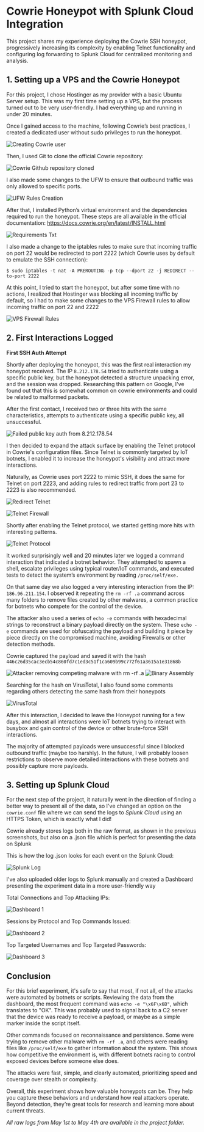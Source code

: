 # Cowrie Honeypot with Splunk Cloud Integration

This project shares my experience deploying the Cowrie SSH honeypot, progressively increasing its complexity by enabling Telnet functionality and configuring log forwarding to Splunk Cloud for centralized monitoring and analysis.

## **1. Setting up a VPS and the Cowrie Honeypot**

For this project, I chose Hostinger as my provider with a basic Ubuntu Server setup. This was my first time setting up a VPS, but the process turned out to be very user-friendly. I had everything up and running in under 20 minutes.
   
Once I gained access to the machine, following Cowrie’s best practices, I created a dedicated user without sudo privileges to run the honeypot. 
   
![Creating Cowrie user](images/creatingusercowrie.png)
   
Then, I used Git to clone the official Cowrie repository:

![Cowrie Github repository cloned](images/cowriedownload.png)
   
I also made some changes to the UFW to ensure that outbound traffic was only allowed to specific ports.

![UFW Rules Creation](images/ufwrules.png)
   
After that, I installed Python’s virtual environment and the dependencies required to run the honeypot. These steps are all available in the official documentation: https://docs.cowrie.org/en/latest/INSTALL.html

![Requirements Txt](images/requirementstxt.png)

I also made a change to the iptables rules to make sure that incoming traffic on port 22 would be redirected to port 2222 (which Cowrie uses by default to emulate the SSH connection):

`$ sudo iptables -t nat -A PREROUTING -p tcp --dport 22 -j REDIRECT --to-port 2222`

At this point, I tried to start the honeypot, but after some time with no actions, I realized that Hostinger was blocking all incoming traffic by default, so I had to make some changes to the VPS Firewall rules to allow incoming traffic on port 22 and 2222

![VPS Firewall Rules](images/vpsfirewall.png)


## **2. First Interactions Logged**

**First SSH Auth Attempt**

Shortly after deploying the honeypot, this was the first real interaction my honeypot received. The IP `8.212.178.54` tried to authenticate using a specific public key, but the honeypot detected a structure unpacking error, and the session was dropped. Researching this pattern on Google, I've found out that this is somewhat common on cowrie environments and could be related to malformed packets.

After the first contact, I received two or three hits with the same characteristics, attempts to authenticate using a specific public key, all unsuccessful.

![Failed public key auth from 8.212.178.54](images/firsthit.png)

I then decided to expand the attack surface by enabling the Telnet protocol in Cowrie's configuration files. Since Telnet is commonly targeted by IoT botnets, I enabled it to increase the honeypot's visibility and attract more interactions.

Naturally, as Cowrie uses port 2222 to mimic SSH, it does the same for Telnet on port 2223, and adding rules to redirect traffic from port 23 to 2223 is also recommended.

![Redirect Telnet](images/redirecttelnet.png)

![Telnet Firewall](images/telnetfirewall.png)

Shortly after enabling the Telnet protocol, we started getting more hits with interesting patterns.

![Telnet Protocol](images/telnetprotocol.png)
   
It worked surprisingly well and 20 minutes later we logged a command interaction that indicated a botnet behavior. They attempted to spawn a shell, escalate privileges using typical router/IoT commands, and executed tests to detect the system’s environment by reading `/proc/self/exe.` 

On that same day we also logged a very interesting interaction from the IP: `186.96.211.154`. I observed it repeating the `rm -rf .a` command across many folders to remove files created by other malwares, a common practice for botnets who compete for the control of the device.

The attacker also used a series of `echo -e` commands with hexadecimal strings to reconstruct a binary payload directly on the system. These `echo -e` commands are used for obfuscating the payload and building it piece by piece directly on the compromised machine, avoiding Firewalls or other detection methods.

Cowrie captured the payload and saved it with the hash `446c26d35cac3ecb54c860fd7c1ed3c51f1ca609b99c772f61a3615a1e31868b`

![Attacker removing competing malware with rm -rf .a](images/botnet_cleanup.png)
![Binary Assembly](images/binary_assembly.png)

Searching for the hash on VirusTotal, I also found some comments regarding others detecting the same hash from their honeypots

![VirusTotal](images/virustotal.png)

After this interaction,  I decided to leave the Honeypot running for a few days, and almost all interactions were IoT botnets trying to interact with busybox and gain control of the device or other brute-force SSH interactions. 

The majority of attempted payloads were unsuccessful since I blocked outbound traffic (maybe too harshly). In the future, I will probably loosen restrictions to observe more detailed interactions with these botnets and possibly capture more payloads.

## **3. Setting up Splunk Cloud**

For the next step of the project, it naturally went in the direction of finding a better way to present all of the data, so I've changed an option on the `cowrie.conf` file where we can send the logs to *Splunk Cloud* using an HTTPS Token, which is exactly what I did!

Cowrie already stores logs both in the raw format, as shown in the previous screenshots, but also on a .json file which is perfect for presenting the data on Splunk

This is how the log .json looks for each event on the Splunk Cloud:

![Splunk Log](images/splunklog.png)

I've also uploaded older logs to Splunk manually and created a Dashboard presenting the experiment data in a more user-friendly way

Total Connections and Top Attacking IPs:

![Dashboard 1](images/dashboard1.png)

Sessions by Protocol and Top Commands Issued:

![Dashboard 2](images/dashboard2.png)

Top Targeted Usernames and Top Targeted Passwords:

![Dashboard 3](images/dashboard3.png)

## **Conclusion**

For this brief experiment, it's safe to say that most, if not all, of the attacks were automated by botnets or scripts. Reviewing the data from the dashboard, the most frequent command was `echo -e "\x6F\x6B"`, which translates to "OK". This was probably used to signal back to a C2 server that the device was ready to receive a payload, or maybe as a simple marker inside the script itself.

Other commands focused on reconnaissance and persistence. Some were trying to remove other malware with `rm -rf .a`, and others were reading files like `/proc/self/exe` to gather information about the system. This shows how competitive the environment is, with different botnets racing to control exposed devices before someone else does.

The attacks were fast, simple, and clearly automated, prioritizing speed and coverage over stealth or complexity.

Overall, this experiment shows how valuable honeypots can be. They help you capture these behaviors and understand how real attackers operate. Beyond detection, they’re great tools for research and learning more about current threats.

*All raw logs from May 1st to May 4th are available in the project folder.*
